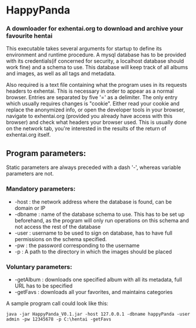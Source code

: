 # HappyPanda
### A downloader for exhentai.org to download and archive your favourite hentai

This executable takes several arguments for startup to define its environment and runtime procedure.
A mysql database has to be provided with its credentials(if concerned for security, a localhost database should work fine) 
and a schema to use. This database will keep track of all albums and images, as well as all tags and metadata. 

Also required is a text file containing what the program uses in its requests headers to exhentai. This is necessary in 
order to appear as a normal browser. Entries are separated by five '=' as a delimiter. The only entry which usually requires
changes is "cookie". Either read your cookie and replace the anonymized info, or open the developer tools in your browser,
navigate to exhentai.org (provided you already have access with this browser) and check what headers your browser used.
This is usually done on the network tab, you're interested in the results of the return of exhentai.org itself.

## Program parameters:
Static parameters are always preceded with a dash '-', whereas variable parameters are not.

### Mandatory parameters:
-   -host : the network address where the database is found, can be domain or IP
-   -dbname : name of the database schema to use. This has to be set up beforehand, as the program will only run operations
            on this schema and not access the rest of the database 
-   -user : username to be used to sign on database, has to have full permissions on the schema specified.
-   -pw : the password corresponding to the username
-   -p : A path to the directory in which the images should be placed 

### Voluntary parameters:

-   -getAlbum : downloads one specified album with all its metadata, full URL has to be specified
-   -getFavs : downloads all your favorites, and maintains categories


A sample program call could look like this:
```
java -jar HappyPanda_V0.1.jar -host 127.0.0.1 -dbname happyPanda -user admin -pw 12345678 -p C:\hentai -getFavs
```


